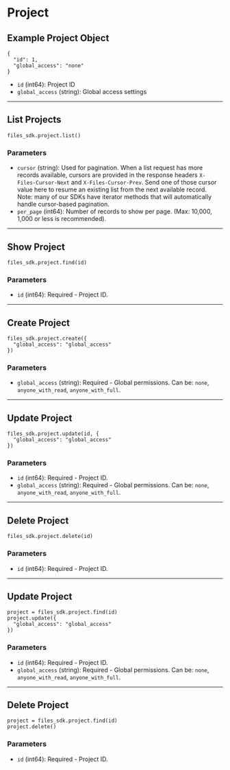 # Project

## Example Project Object

```
{
  "id": 1,
  "global_access": "none"
}
```

* `id` (int64): Project ID
* `global_access` (string): Global access settings


---

## List Projects

```
files_sdk.project.list()
```

### Parameters

* `cursor` (string): Used for pagination.  When a list request has more records available, cursors are provided in the response headers `X-Files-Cursor-Next` and `X-Files-Cursor-Prev`.  Send one of those cursor value here to resume an existing list from the next available record.  Note: many of our SDKs have iterator methods that will automatically handle cursor-based pagination.
* `per_page` (int64): Number of records to show per page.  (Max: 10,000, 1,000 or less is recommended).


---

## Show Project

```
files_sdk.project.find(id)
```

### Parameters

* `id` (int64): Required - Project ID.


---

## Create Project

```
files_sdk.project.create({
  "global_access": "global_access"
})
```

### Parameters

* `global_access` (string): Required - Global permissions.  Can be: `none`, `anyone_with_read`, `anyone_with_full`.


---

## Update Project

```
files_sdk.project.update(id, {
  "global_access": "global_access"
})
```

### Parameters

* `id` (int64): Required - Project ID.
* `global_access` (string): Required - Global permissions.  Can be: `none`, `anyone_with_read`, `anyone_with_full`.


---

## Delete Project

```
files_sdk.project.delete(id)
```

### Parameters

* `id` (int64): Required - Project ID.


---

## Update Project

```
project = files_sdk.project.find(id)
project.update({
  "global_access": "global_access"
})
```

### Parameters

* `id` (int64): Required - Project ID.
* `global_access` (string): Required - Global permissions.  Can be: `none`, `anyone_with_read`, `anyone_with_full`.


---

## Delete Project

```
project = files_sdk.project.find(id)
project.delete()
```

### Parameters

* `id` (int64): Required - Project ID.

